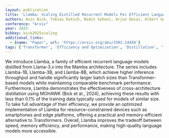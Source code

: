 ```yaml
---
layout: publication
title: 'Llamba: Scaling Distilled Recurrent Models For Efficient Language Processing'
authors: Aviv Bick, Tobias Katsch, Nimit Sohoni, Arjun Desai, Albert Gu
conference: "Arxiv"
year: 2025
bibkey: bick2025scaling
additional_links:
  - {name: "Paper", url: 'https://arxiv.org/abs/2502.14458'}
tags: ['Transformer', 'Efficiency and Optimization', 'Distillation', 'Training Techniques', 'Model Architecture', 'Tools', 'Pretraining Methods']
---
```

We introduce Llamba, a family of efficient recurrent language models
distilled from Llama-3.x into the Mamba architecture. The series includes
Llamba-1B, Llamba-3B, and Llamba-8B, which achieve higher inference throughput
and handle significantly larger batch sizes than Transformer-based models while
maintaining comparable benchmark performance. Furthermore, Llamba demonstrates
the effectiveness of cross-architecture distillation using MOHAWK (Bick et al.,
2024), achieving these results with less than 0.1% of the training data
typically used for models of similar size. To take full advantage of their
efficiency, we provide an optimized implementation of Llamba for
resource-constrained devices such as smartphones and edge platforms, offering a
practical and memory-efficient alternative to Transformers. Overall, Llamba
improves the tradeoff between speed, memory efficiency, and performance, making
high-quality language models more accessible.

